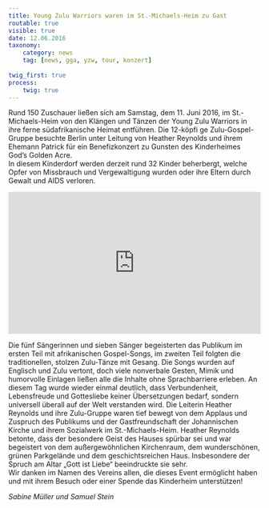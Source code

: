```yaml
---
title: Young Zulu Warriors waren im St.-Michaels-Heim zu Gast
routable: true
visible: true
date: 12.06.2016
taxonomy:
    category: news
    tag: [news, gga, yzw, tour, konzert]
    
twig_first: true
process:
    twig: true
---
```


Rund 150 Zuschauer ließen sich am Samstag, dem 11. Juni 2016, im St.-Michaels-Heim von den Klängen und Tänzen der Young Zulu Warriors in ihre ferne südafrikanische Heimat entführen. Die 12-köpfi ge Zulu-Gospel-Gruppe besuchte Berlin unter Leitung von Heather Reynolds und ihrem Ehemann Patrick für ein Benefizkonzert zu Gunsten des Kinderheimes God’s Golden Acre.   
In diesem Kinderdorf werden derzeit rund 32 Kinder beherbergt, welche Opfer von Missbrauch und Vergewaltigung wurden oder ihre Eltern durch Gewalt und AIDS verloren. 
<style>.embed-container { position: relative; padding-bottom: 56.25%; height: 0; overflow: hidden; max-width: 100%; } .embed-container iframe, .embed-container object, .embed-container embed { position: absolute; top: 0; left: 0; width: 100%; height: 100%; }</style><div class='embed-container'><iframe src='https://player.vimeo.com/video/172533764' frameborder='0' webkitAllowFullScreen mozallowfullscreen allowFullScreen></iframe></div>
Die fünf Sängerinnen und sieben Sänger begeisterten das Publikum im ersten Teil mit afrikanischen Gospel-Songs, im zweiten Teil folgten die traditionellen, stolzen Zulu-Tänze mit Gesang. Die Songs wurden auf Englisch und Zulu vertont, doch viele nonverbale Gesten, Mimik und humorvolle Einlagen ließen alle die Inhalte ohne Sprachbarriere erleben. An diesem Tag wurde wieder einmal deutlich, dass Verbundenheit, Lebensfreude und Gottesliebe keiner Übersetzungen bedarf, sondern universell überall auf der Welt verstanden wird. Die Leiterin Heather Reynolds und ihre Zulu-Gruppe waren tief bewegt von dem Applaus und Zuspruch des Publikums und der Gastfreundschaft der Johannischen Kirche und ihrem Sozialwerk im St.-Michaels-Heim. Heather Reynolds betonte, dass der besondere Geist des Hauses spürbar sei und war begeistert von dem außergewöhnlichen Kirchenraum, dem wunderschönen, grünen Parkgelände und dem geschichtsreichen Haus. Insbesondere der Spruch am Altar „Gott ist Liebe“ beeindruckte sie sehr.   
Wir danken im Namen des Vereins allen, die dieses Event ermöglicht haben und mit ihrem Besuch oder einer Spende das Kinderheim unterstützen!   

_Sabine Müller und Samuel Stein_  